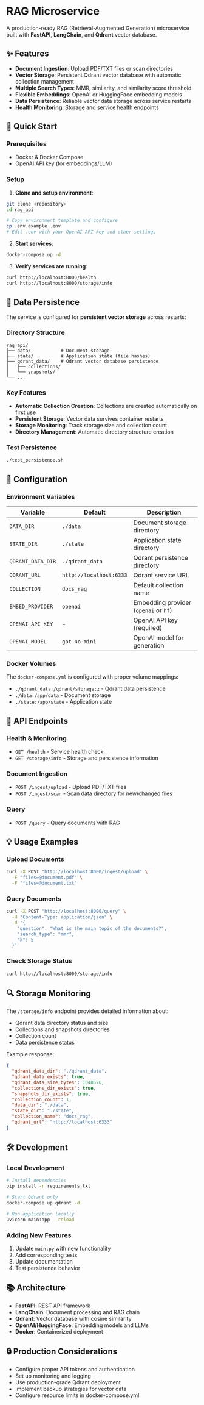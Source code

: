 # RAG Microservice

A production-ready RAG (Retrieval-Augmented Generation) microservice built with **FastAPI**, **LangChain**, and **Qdrant** vector database.

## ✨ Features

- **Document Ingestion**: Upload PDF/TXT files or scan directories
- **Vector Storage**: Persistent Qdrant vector database with automatic collection management
- **Multiple Search Types**: MMR, similarity, and similarity score threshold
- **Flexible Embeddings**: OpenAI or HuggingFace embedding models
- **Data Persistence**: Reliable vector data storage across service restarts
- **Health Monitoring**: Storage and service health endpoints

## 🚀 Quick Start

### Prerequisites

- Docker & Docker Compose
- OpenAI API key (for embeddings/LLM)

### Setup

1. **Clone and setup environment**:
```bash
git clone <repository>
cd rag_api

# Copy environment template and configure
cp .env.example .env
# Edit .env with your OpenAI API key and other settings
```

2. **Start services**:
```bash
docker-compose up -d
```

3. **Verify services are running**:
```bash
curl http://localhost:8000/health
curl http://localhost:8000/storage/info
```

## 📁 Data Persistence

The service is configured for **persistent vector storage** across restarts:

### Directory Structure
```
rag_api/
├── data/           # Document storage
├── state/          # Application state (file hashes)
├── qdrant_data/    # Qdrant vector database persistence
│   ├── collections/
│   └── snapshots/
└── ...
```

### Key Features
- **Automatic Collection Creation**: Collections are created automatically on first use
- **Persistent Storage**: Vector data survives container restarts
- **Storage Monitoring**: Track storage size and collection count
- **Directory Management**: Automatic directory structure creation

### Test Persistence
```bash
./test_persistence.sh
```

## 🔧 Configuration

### Environment Variables

| Variable | Default | Description |
|----------|---------|-------------|
| `DATA_DIR` | `./data` | Document storage directory |
| `STATE_DIR` | `./state` | Application state directory |
| `QDRANT_DATA_DIR` | `./qdrant_data` | Qdrant persistence directory |
| `QDRANT_URL` | `http://localhost:6333` | Qdrant service URL |
| `COLLECTION` | `docs_rag` | Default collection name |
| `EMBED_PROVIDER` | `openai` | Embedding provider (`openai` or `hf`) |
| `OPENAI_API_KEY` | - | OpenAI API key (required) |
| `OPENAI_MODEL` | `gpt-4o-mini` | OpenAI model for generation |

### Docker Volumes

The `docker-compose.yml` is configured with proper volume mappings:
- `./qdrant_data:/qdrant/storage:z` - Qdrant data persistence
- `./data:/app/data` - Document storage
- `./state:/app/state` - Application state

## 📡 API Endpoints

### Health & Monitoring
- `GET /health` - Service health check
- `GET /storage/info` - Storage and persistence information

### Document Ingestion
- `POST /ingest/upload` - Upload PDF/TXT files
- `POST /ingest/scan` - Scan data directory for new/changed files

### Query
- `POST /query` - Query documents with RAG

## 💡 Usage Examples

### Upload Documents
```bash
curl -X POST "http://localhost:8000/ingest/upload" \
  -F "files=@document.pdf" \
  -F "files=@document.txt"
```

### Query Documents
```bash
curl -X POST "http://localhost:8000/query" \
  -H "Content-Type: application/json" \
  -d '{
    "question": "What is the main topic of the documents?",
    "search_type": "mmr",
    "k": 5
  }'
```

### Check Storage Status
```bash
curl http://localhost:8000/storage/info
```

## 🔍 Storage Monitoring

The `/storage/info` endpoint provides detailed information about:
- Qdrant data directory status and size
- Collections and snapshots directories
- Collection count
- Data persistence status

Example response:
```json
{
  "qdrant_data_dir": "./qdrant_data",
  "qdrant_data_exists": true,
  "qdrant_data_size_bytes": 1048576,
  "collections_dir_exists": true,
  "snapshots_dir_exists": true,
  "collection_count": 1,
  "data_dir": "./data",
  "state_dir": "./state",
  "collection_name": "docs_rag",
  "qdrant_url": "http://localhost:6333"
}
```

## 🛠 Development

### Local Development
```bash
# Install dependencies
pip install -r requirements.txt

# Start Qdrant only
docker-compose up qdrant -d

# Run application locally
uvicorn main:app --reload
```

### Adding New Features
1. Update `main.py` with new functionality
2. Add corresponding tests
3. Update documentation
4. Test persistence behavior

## 📚 Architecture

- **FastAPI**: REST API framework
- **LangChain**: Document processing and RAG chain
- **Qdrant**: Vector database with cosine similarity
- **OpenAI/HuggingFace**: Embedding models and LLMs
- **Docker**: Containerized deployment

## 🔒 Production Considerations

- Configure proper API tokens and authentication
- Set up monitoring and logging
- Use production-grade Qdrant deployment
- Implement backup strategies for vector data
- Configure resource limits in docker-compose.yml

